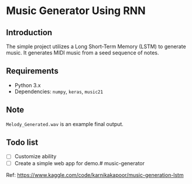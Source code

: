 # Music Generator Using RNN

## Introduction
The simple project utilizes a Long Short-Term Memory (LSTM) to generate music. It generates MIDI music from a seed sequence of notes.

## Requirements
- Python 3.x
- Dependencies: `numpy`, `keras`, `music21`

## Note
`Melody_Generated.wav` is an example final output.

## Todo list
- [ ] Customize ability
- [ ] Create a simple web app for demo.# music-generator

Ref: https://www.kaggle.com/code/karnikakapoor/music-generation-lstm
